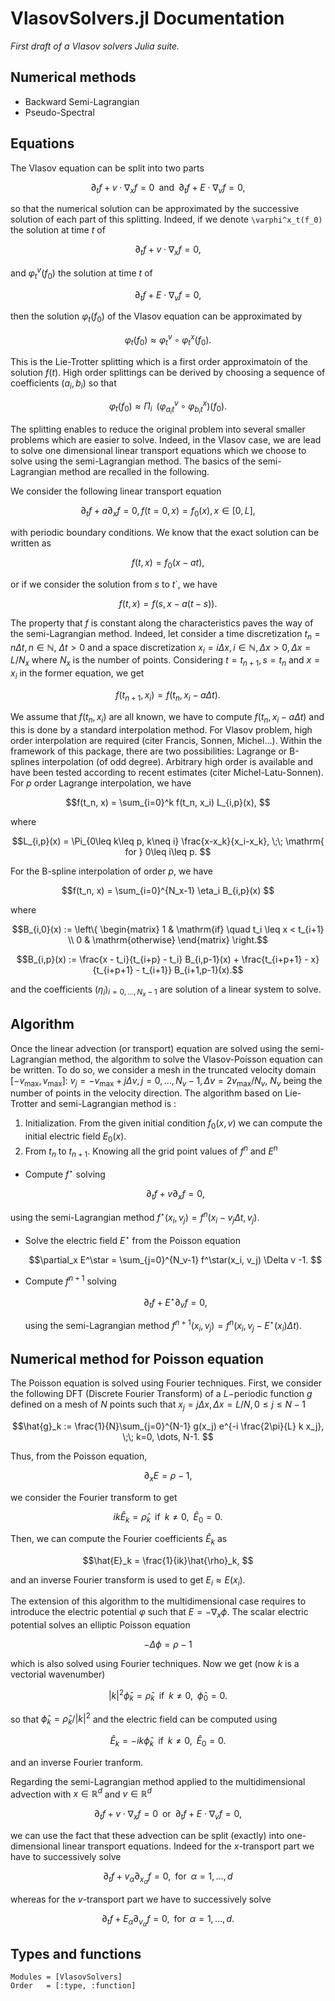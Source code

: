 # VlasovSolvers.jl Documentation

*First draft of a Vlasov solvers Julia suite.*

## Numerical methods

- Backward Semi-Lagrangian
- Pseudo-Spectral

## Equations

The Vlasov equation can be split into two parts 
```math
\partial_t f + v\cdot \nabla_x f=0 \;\; \mathrm{ and } \;\; \partial_t f +
E\cdot \nabla_v f=0, 
```
so that the numerical solution can be approximated by the successive
solution of each part of this splitting. Indeed, if we denote
``\varphi^x_t(f_0)`` the solution at time $t$ of
```math
\partial_t f + v\cdot \nabla_x f=0, 
```
and $\varphi^v_t(f_0)$ the solution at time $t$ of
```math
\partial_t f + E\cdot \nabla_v f=0, 
```
then the solution $\varphi_t(f_0)$ of the Vlasov equation can
be approximated by
```math
\varphi_t(f_0) \approx \varphi^v_t \circ \varphi^x_t(f_0).  
```
This is the Lie-Trotter splitting which is a first order approximatoin
of the solution $f(t)$. High  order splittings can be derived by
choosing a sequence of coefficients $(a_i, b_i)$ so that
```math
\varphi_t(f_0) \approx \Pi_{i} \;\;  \Big(\varphi^v_{a_i t} \circ \varphi^x_{b_i t}\Big)(f_0).  
```
The splitting enables to reduce the original problem into several
smaller problems which are easier to solve. Indeed, in the Vlasov
case, we are lead to solve one dimensional linear transport equations
which we choose to solve using the semi-Lagrangian method. 
The basics of the semi-Lagrangian method are recalled in the
following. 

We  consider the following linear transport equation 
```math
\partial_t f + a \partial_x f=0, f(t=0, x) = f_0(x), x\in [0, L], 
```
with periodic boundary conditions. We know that the exact solution can
be written as
```math
f(t, x) = f_0(x-at), 
```
or if we consider the solution from  $s$ to $t$`, we
have
```math
f(t, x) = f(s, x-a(t-s)).  
```
The property that $f$ is constant along the characteristics
paves the way of the semi-Lagrangian method. Indeed, let consider
a time discretization $t_n = n\Delta t, n\in \mathbb{N}$,
$\Delta t>0$ and a space discretization
$x_i=i\Delta x, i\in \mathbb{N}, \Delta x>0, \Delta x=L/N_x$
where $N_x$ is the number of points. 
Considering $t=t_{n+1}, s=t_n$ and $x=x_i$ in the former equation, we get 
```math
f(t_{n+1}, x_i) = f(t_n, x_i-a \Delta t).  
```
We assume that $f(t_n, x_i)$ are all known, we have to
compute $f(t_n, x_i-a \Delta t)$ and this is done by a
standard interpolation method. For Vlasov problem, high order
interpolation are required (citer Francis, Sonnen, Michel...). 
Within the framework of this package, there are two possibilities:
Lagrange or B-splines interpolation (of odd degree). 
Arbitrary high order is available and have been tested according to
recent estimates (citer Michel-Latu-Sonnen). For $p$ order Lagrange
interpolation, we have
```math
f(t_n, x) = \sum_{i=0}^k f(t_n, x_i) L_{i,p}(x), 
```
where 
```math
L_{i,p}(x) = \Pi_{0\leq k\leq p, k\neq i} \frac{x-x_k}{x_i-x_k}, \;\;
\mathrm{ for } 0\leq i\leq p.  
```
For the B-spline interpolation of order $p$, we have
```math
f(t_n, x) = \sum_{i=0}^{N_x-1} \eta_i B_{i,p}(x) 
```
where 
```math
B_{i,0}(x) := \left\{
\begin{matrix}
1 & \mathrm{if}  \quad t_i \leq x < t_{i+1} \\
0 & \mathrm{otherwise} 
\end{matrix}
\right.
```
```math
B_{i,p}(x) := \frac{x - t_i}{t_{i+p} - t_i} B_{i,p-1}(x) 
+ \frac{t_{i+p+1} - x}{t_{i+p+1} - t_{i+1}} B_{i+1,p-1}(x).
```
and the coefficients $(\eta_i)_{i=0, \dots, N_x-1}$ are
solution of a linear system to solve.

## Algorithm

Once the linear advection (or transport) equation are solved using the
semi-Lagrangian method, the algorithm to solve the Vlasov-Poisson
equation can be written. To do so, we consider a mesh in the truncated
velocity domain $[-v_{\max}, v_{\max}]$: $v_j = -v_{\max} + j\Delta v,
j=0, \dots, N_v-1, \Delta v=2v_{\max} / N_v$, $N_v$ being the number
of points in the velocity direction. The algorithm based on
Lie-Trotter and semi-Lagrangian method is :

1. Initialization. From the given initial condition $f_0(x, v)$ we can compute the initial electric field $E_0(x)$. 
2. From $t_n$ to $t_{n+1}$. Knowing all the grid point values of $f^n$ and $E^n$
  + Compute $f^\star$ solving
    ```math
     \partial_t f + v\partial_x f=0, 
    ```
using the semi-Lagrangian method $f^\star(x_i, v_j) =
f^n(x_i-v_j\Delta t, v_j)$.
  + Solve the electric field $E^\star$  from the Poisson
equation
    ```math
    \partial_x E^\star = \sum_{j=0}^{N_v-1} f^\star(x_i, v_j) \Delta v -1.  
    ```
  + Compute $f^{n+1}$ solving
    ```math
    \partial_t f + E^\star\partial_v f = 0, 
    ```
    using the semi-Lagrangian method $f^{n+1}(x_i, v_j) = f^n(x_i, v_j-E^\star(x_i) \Delta t)$.
  
## Numerical method for Poisson equation

The Poisson equation is solved using Fourier techniques.
First, we consider the following DFT (Discrete Fourier Transform) of a
$L-$periodic function $g$ defined on a mesh of $N$ points such that
$x_j=j \Delta x, \Delta x=L/N, 0\leq j\leq N-1$ 
```math
\hat{g}_k := \frac{1}{N}\sum_{j=0}^{N-1} g(x_j) e^{-i \frac{2\pi}{L} k
x_j}, \;\; k=0, \dots, N-1. 
```
Thus, from the Poisson equation,  
```math
\partial_x E = \rho -1, 
```
we consider the Fourier transform to get
```math
i k \hat{E}_k = \hat{\rho}_k \;\; \mathrm{  if  } \;\;  k\neq 0, \;\;
\hat{E}_0=0.  
```
Then, we can compute the Fourier coefficients $\hat{E}_k$ as
```math
\hat{E}_k = \frac{1}{ik}\hat{\rho}_k,  
```
and an inverse Fourier transform is used to get $E_i\approx E(x_i)$. 

The extension of this algorithm to the multidimensional case requires
to introduce the electric potential $\varphi$ such that $E=-\nabla_x
\phi$.
The scalar electric potential solves an elliptic Poisson equation
```math
-\Delta \phi = \rho -1
```
which is also solved using Fourier techniques. Now we get (now $k$ is
a vectorial wavenumber) 
```math
|k|^2 \hat{\phi}_k = \hat{\rho}_k \;\; \mathrm{  if  } \;\;  k\neq 0, \;\;
\hat{\phi}_0=0.  
```
so that $\hat{\phi}_k = \hat{\rho}_k/|k|^2$ and the electric field can
be computed using
```math
\hat{E}_k = -ik \hat{\phi}_k  \;\; \mathrm{  if  } \;\;  k\neq 0, \;\;
\hat{E}_0=0.  
```
and an inverse Fourier tranform.

Regarding the semi-Lagrangian method applied to the multidimensional
advection with $x\in \mathbb{R}^d$ and $v\in \mathbb{R}^d$ 
```math
\partial_t f + v\cdot \nabla_x f = 0 \;\; \mathrm{ or } \;\;
\partial_t f + E\cdot \nabla_v f = 0, 
```
we can use the fact that these advection can be split (exactly) into
one-dimensional linear transport equations. Indeed for the
$x$-transport part we have to successively solve 
```math
\partial_t f + v_\alpha\partial_{x_\alpha} f= 0, \;\; \mathrm{ for }\;\;  \alpha=1, \dots, d
```
whereas for the
$v$-transport part we have to successively solve 
```math
\partial_t f + E_\alpha\partial_{v_\alpha} f= 0, \;\; \mathrm{ for } \;\;  \alpha=1, \dots,
d. 
```

## Types and functions

```@autodocs
Modules = [VlasovSolvers]
Order   = [:type, :function]
```

